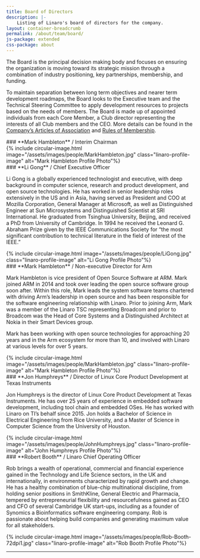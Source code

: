 ```yaml
---
title: Board of Directors
description: |-
    Listing of Linaro's board of directors for the company.
layout: container-breadcrumb
permalink: /about/team/board/
js-package: extended
css-package: about
---
```

The Board is the principal decision making body and focuses on ensuring the organization is moving toward its strategic mission through a combination of industry positioning, key partnerships, membership, and funding.

To maintain separation between long term objectives and nearer term development roadmaps, the Board looks to the Executive team and the Technical Steering Committee to apply development resources to projects based on the needs of members. The Board is made up of appointed individuals from each Core Member, a Club director representing the interests of all Club members and the CEO. More details can be found in the [Company’s Articles of Association](/assets/downloads/Linaro-Articles-of-Association-New-June-2010.pdf) and [Rules of Membership](/assets/downloads/Membership_Rules_of_Linaro_Limited_Effective_26th_July_20122.pdf).

<div class="container board_member no-padding">
<div class="col-sm-9 no-padding" markdown="1">
### **Mark Hambleton** / Interim Chairman
</div>
<div class="col-sm-3 text-center">
{% include circular-image.html image="/assets/images/people/MarkHambleton.jpg" class="linaro-profile-image" alt="Mark Hambleton Profile Photo"%}
</div>
</div>

<div class="container board_member no-padding">
<div class="col-sm-9 no-padding" markdown="1">
### **Li Gong** / Chief Executive Officer

Li Gong is a globally experienced technologist and executive, with deep background in computer science, research and product development, and open source technologies. He has worked in senior leadership roles extensively in the US and in Asia, having served as President and COO at Mozilla Corporation, General Manager at Microsoft, as well as Distinguished Engineer at Sun Microsystems and Distinguished Scientist at SRI International. He graduated from Tsinghua University, Beijing, and received a PhD from University of Cambridge. In 1994 he received the Leonard G. Abraham Prize given by the IEEE Communications Society for “the most significant contribution to technical literature in the field of interest of the IEEE.”  

</div>
<div class="col-sm-3 text-center">
{% include circular-image.html image="/assets/images/people/LiGong.jpg" class="linaro-profile-image" alt="Li Gong Profile Photo"%}
</div>
</div>

<div class="container board_member no-padding">
<div class="col-sm-9 no-padding" markdown="1">
### **Mark Hambleton** / Non-executive Director for Arm

Mark Hambleton is vice president of Open Source Software at ARM. Mark joined ARM in 2014 and took over leading the open source software group soon after. Within this role, Mark leads the system software teams chartered with driving Arm’s leadership in open source and has been responsible for the software engineering relationship with Linaro. Prior to joining Arm, Mark was a member of the Linaro TSC representing Broadcom and prior to Broadcom was the Head of Core Systems and a Distinguished Architect at Nokia in their Smart Devices group.

Mark has been working with open source technologies for approaching 20 years and in the Arm ecosystem for more than 10, and involved with Linaro at various levels for over 5 years.

</div>
<div class="col-sm-3 text-center">
{% include circular-image.html image="/assets/images/people/MarkHambleton.jpg" class="linaro-profile-image" alt="Mark Hambleton Profile Photo"%}
</div>
</div>

<div class="container board_member no-padding">
<div class="col-sm-9 no-padding" markdown="1">
### **Jon Humphreys** / Director of Linux Core Product Development at Texas Instruments

Jon Humphreys is the director of Linux Core Product Development at Texas Instruments.  He has over 25 years of experience in embedded software development, including tool chain and embedded OSes.  He has worked with Linaro on TI’s behalf since 2015.  Jon holds a Bachelor of Science in Electrical Engineering from Rice University, and a Master of Science in Computer Science from the University of Houston.


</div>
<div class="col-sm-3 text-center">
{% include circular-image.html image="/assets/images/people/JohnHumphreys.jpg" class="linaro-profile-image" alt="John Humphreys Profile Photo"%}
</div>
</div>

<div class="container board_member no-padding">
<div class="col-sm-9 no-padding" markdown="1">
### **Robert Booth** / Linaro Chief Operating Officer

Rob brings a wealth of operational, commercial and financial experience
gained in the Technology and Life Science sectors, in the UK and
internationally, in environments characterized by rapid growth and change. He
has a healthy combination of blue-chip multinational discipline, from holding
senior positions in SmithKline, General Electric and Pharmacia, tempered by
entrepreneurial flexibility and resourcefulness gained as CEO and CFO of
several Cambridge UK start-ups, including as a founder of Synomics a
Bioinformatics software engineering company. Rob is passionate about helping
build companies and generating maximum value for all stakeholders.

</div>
<div class="col-sm-3 text-center">
{% include circular-image.html image="/assets/images/people/Rob-Booth-72dpi1.jpg" class="linaro-profile-image" alt="Rob Booth Profile Photo"%}
</div>
</div>

<hr/>
